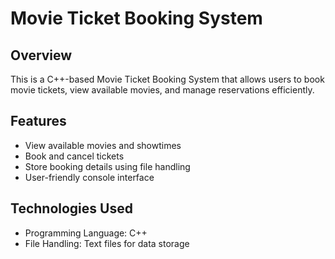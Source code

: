 # Movie Ticket Booking System

## Overview
This is a C++-based Movie Ticket Booking System that allows users to book movie tickets, view available movies, and manage reservations efficiently.

## Features
- View available movies and showtimes
- Book and cancel tickets
- Store booking details using file handling
- User-friendly console interface

## Technologies Used
- Programming Language: C++
- File Handling: Text files for data storage

